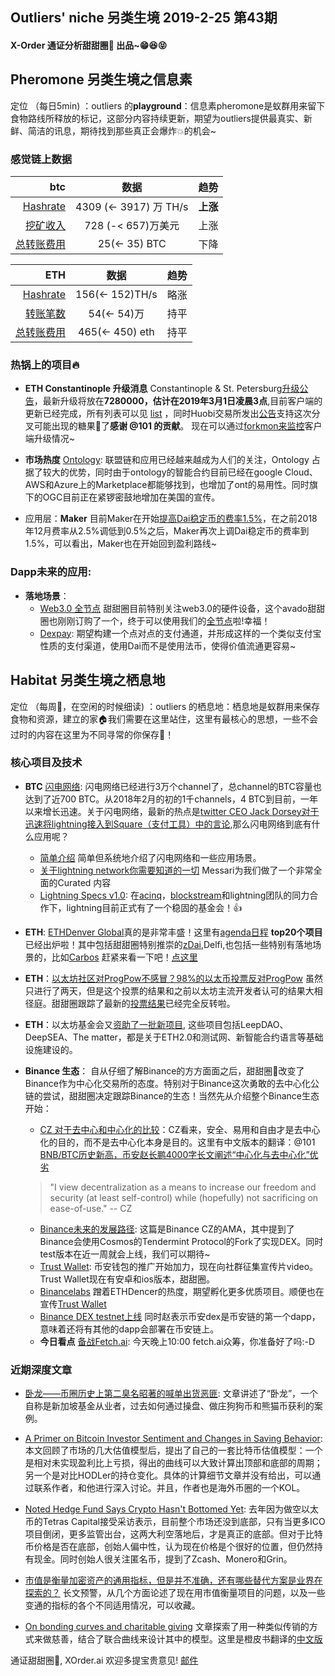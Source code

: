 

## Outliers' niche 另类生境 2019-2-25 第43期

#### X-Order 通证分析甜甜圈🍩 出品~😁😆😝 


## Pheromone 另类生境之信息素
定位 （每日5min)  ：outliers 的**playground**：信息素pheromone是蚁群用来留下食物路线所释放的标记，这部分内容持续更新，期望为outliers提供最真实、新鲜、简洁的讯息，期待找到那些真正会爆炸💥的机会~
 
### 感觉链上数据 

| btc | 数据 | 趋势|
|---:|:--:|:--|
| [Hashrate](https://www.blockchain.com/charts/hash-rate)| 4309 (<- 3917) 万 TH/s| **上涨**|
| [挖矿收入](https://www.blockchain.com/charts/miners-revenue) | 728 (-< 657)万美元 | 上涨|
| [总转账费用](https://www.blockchain.com/charts/transaction-fees) | 25(<- 35) BTC | 下降 |



|ETH | 数据 | 趋势|
|--:|:--:|:--:|
|[Hashrate](https://etherscan.io/chart/hashrate)| 156(<- 152)TH/s| 略涨|
|[转账笔数](https://etherscan.io/chart/tx)|54(<- 54)万|持平|
|[总转账费用](https://etherscan.io/chart/transactionfee)| 465(<- 450) eth| 持平|



### 热锅上的项目🔥
- **ETH Constantinople 升级消息** Constantinople & St. Petersburg[升级公告](https://blog.ethereum.org/2019/02/22/ethereum-constantinople-st-petersburg-upgrade-announcement/)，最新升级将放在**7280000，估计在2019年3月1日凌晨3点**,目前客户端的更新已经完成，所有列表可以见 [list](https://www.reddit.com/r/ethereum/comments/ao2bee/constantinople_hard_fork_on_february_27_thats/) ，同时Huobi交易所发出[公告](https://twitter.com/huobiglobal/status/1098535864919945216?s=21)支持这次分叉可能出现的糖果🍬了**感谢 @101 的贡献**。
现在可以通过[forkmon来监控](http://forkmon.ethdevops.io/)客户端升级情况~

- **市场热度** [Ontology](https://ont.io/): 联盟链和应用已经越来越成为人们的关注，Ontology 占据了较大的优势，同时由于ontology的智能合约目前已经在google Cloud、AWS和Azure上的Marketplace都能够找到，也增加了ont的易用性。同时旗下的OGC目前正在紧锣密鼓地增加在美国的宣传。

- 应用层：**Maker**  目前Maker在开始[提高Dai稳定币的费率1.5%](https://blog.makerdao.com/stability-fee-increase-february-22nd/)，在之前2018年12月费率从2.5%调低到0.5%之后，Maker再次上调Dai稳定币的费率到1.5%，可以看出，Maker也在开始回到盈利路线~


### Dapp未来的应用: 

- **落地场景**：
	- [Web3.0 全节点](https://ava.do/) 甜甜圈目前特别关注web3.0的硬件设备，这个avado甜甜圈也刚刚订购了一个，终于可以使用我们的[全节点](https://twitter.com/Avado_DServer/status/1099609355090038784)啦!幸福！
	- [Dexpay](https://dexpay.me/): 期望构建一个点对点的支付通道，并形成这样的一个类似支付宝性质的支付渠道，使用Dai而不是使用法币，使得价值流通更容易~




## Habitat 另类生境之栖息地
定位 （每周🍵，在空闲的时候细读) ：outliers 的栖息地：栖息地是蚁群用来保存食物和资源，建立的家🏠我们需要在这里站住，这里有最核心的思想，一些不会过时的内容在这里为不同寻常的你保存🌲！

### 核心项目及技术

- **BTC** [闪电网络](https://p2sh.info/dashboard/db/lightning-network?orgId=1&from=1529230731350&to=1549966731350): 闪电网络已经进行3万个channel了，总channel的BTC容量也达到了近700 BTC。从2018年2月的初的1千channels，4 BTC到目前，一年以来增长迅速。关于闪电网络，最新的热点是[twitter CEO Jack Dorsey对于迅速将lightning接入到Square（支付工具）中的言论](https://twitter.com/stephanlivera/status/1094938688377610240),那么闪电网络到底有什么应用呢？
	- [简单介绍](https://medium.com/coinmonks/intro-to-lightning-network-apps-lapps-b548c96ec13f) 简单但系统地介绍了闪电网络和一些应用场景。
	- [关于lightning network你需要知道的一切](https://messari.io/resource/lightning-network) Messari为我们做了一个非常全面的Curated 内容
	- [Lightning Specs v1.0](https://github.com/lightningnetwork/lightning-rfc/releases/tag/v1.0): 在[acinq](https://acinq.co/)，[blockstream](https://blockstream.com/)和lightning团队的同力合作下，lightning目前正式有了一个稳固的基金会！👍

- **ETH**: [ETHDenver Global](https://www.ethdenver.com/)真的是非常丰盛！这里有[agenda日程](https://www.ethdenver.com/schedule/) **top20个项目**已经出炉啦！其中包括甜甜圈特别推崇的[zDai](https://zdai.io/),Delfi,也包括一些特别有落地场景的，比如[Carbos](http://carbos.co/) 赶紧来看一下吧！[点这里](https://twitter.com/EthereumDenver)
- **ETH**：[以太坊社区对ProgPow不感冒？98%的以太币投票反对ProgPow](https://www.8btc.com/article/360718) 虽然只进行了两天，但是这个投票的结果和之前以太坊主流开发者认可的结果大相径庭。甜甜圈跟踪了最新的[投票结果](http://www.progpowcarbonvote.com/)已经完全反转啦。
- **ETH**：以太坊基金会又[资助了一批新项目](https://blog.ethereum.org/2019/02/21/ethereum-foundation-grants-program-wave-5/), 这些项目包括LeepDAO、DeepSEA、The matter，都是关于ETH2.0和测试网、新智能合约语言等基础设施建设的。


- **Binance 生态**：
自从仔细了解Binance的方方面面之后，甜甜圈🍩改变了Binance作为中心化交易所的态度。特别对于Binance这次勇敢的去中心化公链的尝试，甜甜圈决定跟踪Binance的生态！当然先从介绍整个Binance生态开始：
	- [CZ 对于去中心和中心化的比较](https://www.binance.com/en/blog/301982828007075840/CZ-on-Centralization-Vs-Decentralization)：CZ看来，安全、易用和自由才是去中心化的目的，而不是去中心化本身是目的。这里有中文版本的翻译：@101 [BNB/BTC历史新高，币安赵长鹏4000字长文阐述“中心化与去中心化”优劣](https://mp.weixin.qq.com/s/2zChiAzIlVUCtjxETbzy9g)

	>  "I view decentralization as a means to increase our freedom and security (at least self-control) while (hopefully) not sacrificing on ease-of-use." -- CZ

	- [Binance未来的发展路径](https://www.binance.com/en/blog/300213018722623488/): 这篇是Binance CZ的AMA，其中提到了Binance会使用Cosmos的Tendermint Protocol的Fork了实现DEX。同时test版本在近一周就会上线，我们可以期待~
	- [Trust Wallet](https://trustwallet.com/blog/video-contest): 币安钱包的推广开始加力，现在向社群征集宣传片video。 Trust Wallet现在有安卓和ios版本，甜甜圈。
	- [Binancelabs]([Binancelabs](https://www.binancelabs.co/)) 蹭着ETHDencer的热度，期望孵化更多优质项目。顺便也在宣传[Trust Wallet](https://trustwallet.com/)
	- [Binance DEX testnet上线](http://testnet.binance.org) 同时赵表示币安dex是币安链的第一个dapp，意味着还将有其他的dapp会部署在币安链上。
	- **今日看点** [备战Fetch.ai](https://launchpad.binance.com/en/project/44): 今天晚上10:00 fetch.ai众筹，你准备好了吗:-D

### 近期深度文章

- [卧龙——币圈历史上第二臭名昭著的喊单出货恶匪](https://mp.weixin.qq.com/s/W9MuaZNdx5HavwiyFiMQnQ): 文章讲述了“卧龙”，一个自称是新加坡基金从业者，过去如何通过操盘、做庄狗狗币和熊猫币获利的案例。

- [A Primer on Bitcoin Investor Sentiment and Changes in Saving Behavior](https://medium.com/@adamant_capital/a-primer-on-bitcoin-investor-sentiment-and-changes-in-saving-behavior-a5fb70109d32): 本文回顾了市场的几大估值模型后，提出了自己的一套比特币估值模型：一个是相对未实现盈利比上亏损，得出的曲线可以大致计算出顶部和底部的周期；另一个是对比HODLer的持仓变化。具体的计算细节文章并没有给出，可以通过联系作者，和他进行深入讨论。并且，作者也是海外币圈的一个KOL。

- [Noted Hedge Fund Says Crypto Hasn't Bottomed Yet](https://www.forbes.com/sites/jeffkauflin/2019/02/19/noted-hedge-fund-says-crypto-hasnt-bottomed-yet/amp/): 去年因为做空以太币的Tetras Capital接受采访表示，目前整个市场还没到底部，只有当更多ICO项目倒闭，更多监管出台，这两大利空落地后，才是真正的底部。但对于比特币价格是否在底部，创始人偏中性，认为现在价格是个很好的位置，但仍然持有现金。同时创始人很关注匿名币，提到了Zcash、Monero和Grin。
- [市值是衡量加密资产的通用指标，但是并不准确，还有哪些替代方案是业界在探索的？](https://mp.weixin.qq.com/s/cTGpPtQ-oHjqX_1005-zEw) 长文预警，从几个方面论述了现在用市值衡量项目的问题，以及一些变通的指标的各个不同适用情况，可以收藏。
- [On bonding curves and charitable giving](https://tokeneconomy.co/on-bonding-curves-and-charitable-giving-9bf74b9343d2) 文章探索了用一种类似传销的方式来做慈善，结合了联合曲线来设计其中的模型。这里是橙皮书翻译的[中文版](https://mp.weixin.qq.com/s/V4jHi9G-uFDLahwOH5PFwA)




通证甜甜圈🍩, XOrder.ai 欢迎多提宝贵意见! [邮件](qchen@xorder.ai)
